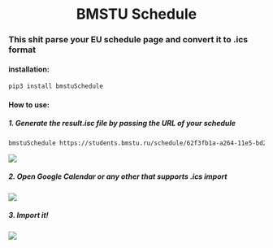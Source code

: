 # <div align="center">BMSTU Schedule</div>
### This shit parse your EU schedule page and convert it to .ics format
#### installation:
```bash
pip3 install bmstuSchedule
```
#### How to use:
##### 1. Generate the result.isc file by passing the URL of your schedule
```bash
bmstuSchedule https://students.bmstu.ru/schedule/62f3fb1a-a264-11e5-bd2f-005056960017
```
<img src="https://github.com/gabolaev/bmstuSchedule/blob/master/src/1.png">

##### 2. Open Google Calendar or any other that supports .ics import

<img src="https://github.com/gabolaev/bmstuSchedule/blob/master/src/2.png">

##### 3. Import it!
<img src="https://github.com/gabolaev/bmstuSchedule/blob/master/src/3.png">
